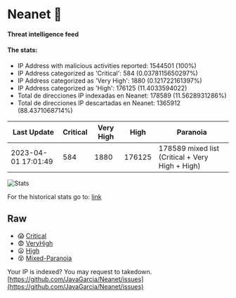 # Neanet :hocho:
#### Threat intelligence feed
#### The stats:

- IP Address with malicious activities reported: 1544501 (100%)
- IP Address categorized as 'Critical':  584 (0.0378115650297%)
- IP Address categorized as 'Very High':  1880 (0.121722161397%)
- IP Address categorized as 'High':  176125 (11.4033594022)
- Total de direcciones IP indexadas en Neanet:  178589 (11.5628931286%)
- Total de direcciones IP descartadas en Neanet:  1365912 (88.4371068714%)

| Last Update | Critical | Very High | High | Paranoia |
| --- | --- | --- | --- | --- |
| 2023-04-01 17:01:49 | 584 | 1880 | 176125 | 178589 mixed list (Critical + Very High + High)|

![Stats](https://docs.google.com/spreadsheets/d/e/2PACX-1vSnaNMIXVabIpDJjufMlzH7poXnshF3mgd8Is1g9ytUEzVsP5my4Trn8f-xkoLLQ38xpL3HtmUexLo6/pubchart?oid=501124687&format=image)

For the historical stats go to: [link](/stats.csv)
## Raw
- :scream: [Critical](https://raw.githubusercontent.com/JavaGarcia/Neanet/master/blacklists/neanet_critical.txt)
- :fearful: [VeryHigh](https://raw.githubusercontent.com/JavaGarcia/Neanet/master/blacklists/neanet_veryHigh.txtt)
- :frowning: [High](https://raw.githubusercontent.com/JavaGarcia/Neanet/master/blacklists/neanet_high.txt)
- :dizzy_face: [Mixed-Paranoia](https://raw.githubusercontent.com/JavaGarcia/Neanet/master/blacklists/neanet_all.txt)


Your IP is indexed? You may request to takedown. [https://github.com/JavaGarcia/Neanet/issues](https://github.com/JavaGarcia/Neanet/issues)









































































































































































































































































































































































































































































































































































































































































































































































































































































































































































































































































































































































































































































































































































































































































































































































































































































































































































































































































































































































































































































































































































































































































































































































































































































































































































































































































































































































































































































































































































































































































































































































































































































































































































































































































































































































































































































































































































































































































































































































































































































































































































































































































































































































































































































































































































































































































































































































































































































































































































































































































































































































































































































































































































































































































































































































































































































































































































































































































































































































































































































































































































































































































































































































































































































































































































































































































































































































































































































































































































































































































































































































































































































































































































































































































































































































































































































































































































































































































































































































































































































































































































































































































































































































































































































































































































































































































































































































































































































































































































































































































































































































































































































































































































































































































































































































































































































































































































































































































































































































































































































































































































































































































































































































































































































































